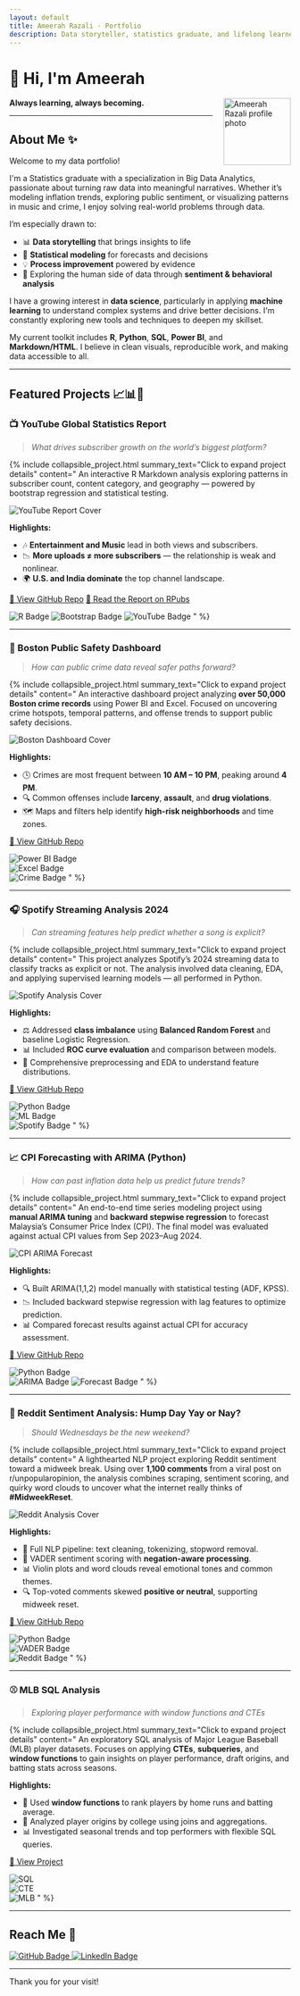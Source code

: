 ```yaml
---
layout: default
title: Ameerah Razali · Portfolio
description: Data storyteller, statistics graduate, and lifelong learner exploring the intersection of people, data, and machine learning.
---
```


# 👋 Hi, I'm Ameerah

<div class="profile-pic-container" style="float: right; margin-left: 20px;">
    <img src="https://avatars.githubusercontent.com/u/92135269?s=400&u=31d020baab290a4bcf0196685a401b5dc33bf869&v=4" width="120" alt="Ameerah Razali profile photo" />
</div>

**Always learning, always becoming.**

---

## <span id="about-me">About Me</span> ✨

Welcome to my data portfolio!

I'm a Statistics graduate with a specialization in Big Data Analytics, passionate about turning raw data into meaningful narratives. Whether it’s modeling inflation trends, exploring public sentiment, or visualizing patterns in music and crime, I enjoy solving real-world problems through data.

I’m especially drawn to:
- 📊 **Data storytelling** that brings insights to life  
- 🧠 **Statistical modeling** for forecasts and decisions  
- 💡 **Process improvement** powered by evidence  
- 🔎 Exploring the human side of data through **sentiment & behavioral analysis**

I have a growing interest in **data science**, particularly in applying **machine learning** to understand complex systems and drive better decisions. I'm constantly exploring new tools and techniques to deepen my skillset.

My current toolkit includes **R**, **Python**, **SQL**, **Power BI**, and **Markdown/HTML**. I believe in clean visuals, reproducible work, and making data accessible to all.

---

## <span id="projects">Featured Projects</span> 📈📊🤖

### 📺 YouTube Global Statistics Report  
> _What drives subscriber growth on the world’s biggest platform?_

{% include collapsible_project.html
  summary_text="Click to expand project details"
  content="
  An interactive R Markdown analysis exploring patterns in subscriber count, content category, and geography — powered by bootstrap regression and statistical testing.

  ![YouTube Report Cover](https://raw.githubusercontent.com/ameerahrazali/global-youtube-statistics/main/assets/top_channel.gif)

  **Highlights:**
  - 🎶 **Entertainment and Music** lead in both views and subscribers.
  - 📉 **More uploads ≠ more subscribers** — the relationship is weak and nonlinear.
  - 🌍 **U.S. and India dominate** the top channel landscape.

  [🔗 View GitHub Repo](https://github.com/ameerahrazali/global-youtube-statistics)
  [📄 Read the Report on RPubs](https://rpubs.com/ameerahrazali/youtube-stats)

  ![R Badge](https://img.shields.io/badge/Tool-R%20Markdown-blue?logo=r)
  ![Bootstrap Badge](https://img.shields.io/badge/Method-Bootstrap%20Regression-orange)
  ![YouTube Badge](https://img.shields.io/badge/Domain-YouTube%20Analytics-red)
  "
%}

---

### 🚨 Boston Public Safety Dashboard  
> _How can public crime data reveal safer paths forward?_

{% include collapsible_project.html
  summary_text="Click to expand project details"
  content="
  An interactive dashboard project analyzing **over 50,000 Boston crime records** using Power BI and Excel. Focused on uncovering crime hotspots, temporal patterns, and offense trends to support public safety decisions.
  
  ![Boston Dashboard Cover](https://raw.githubusercontent.com/ameerahrazali/boston-public-safety/main/assets/authority1_demo.gif)
  
  **Highlights:**
  - 🕓 Crimes are most frequent between **10 AM – 10 PM**, peaking around **4 PM**.
  - 🔍 Common offenses include **larceny**, **assault**, and **drug violations**.
  - 🗺️ Maps and filters help identify **high-risk neighborhoods** and time zones.
  
  [🔗 View GitHub Repo](https://github.com/ameerahrazali/boston-public-safety)
  
  ![Power BI Badge](https://img.shields.io/badge/Tool-Power%20BI-yellow?logo=powerbi)  
  ![Excel Badge](https://img.shields.io/badge/Tool-Microsoft%20Excel-green?logo=microsoft-excel)  
  ![Crime Badge](https://img.shields.io/badge/Domain-Crime%20Analytics-red)
  "
%}


---

### 🎧 Spotify Streaming Analysis 2024  
> _Can streaming features help predict whether a song is explicit?_

{% include collapsible_project.html
  summary_text="Click to expand project details"
  content="
  This project analyzes Spotify’s 2024 streaming data to classify tracks as explicit or not. The analysis involved data cleaning, EDA, and applying supervised learning models — all performed in Python.
  
  ![Spotify Analysis Cover](https://raw.githubusercontent.com/ameerahrazali/spotify-streams/main/assets/spotify_analysis.png)
  
  **Highlights:**
  - ⚖️ Addressed **class imbalance** using **Balanced Random Forest** and baseline Logistic Regression.
  - 📊 Included **ROC curve evaluation** and comparison between models.
  - 🧹 Comprehensive preprocessing and EDA to understand feature distributions.
  
  [🔗 View GitHub Repo](https://github.com/ameerahrazali/spotify-streams)
  
  ![Python Badge](https://img.shields.io/badge/Tool-Python-blue?logo=python)  
  ![ML Badge](https://img.shields.io/badge/Model-Balanced%20Random%20Forest-green)  
  ![Spotify Badge](https://img.shields.io/badge/Domain-Spotify%20Analytics-black?logo=spotify)
  "
%}


---

### 📈 CPI Forecasting with ARIMA (Python)
> _How can past inflation data help us predict future trends?_

{% include collapsible_project.html
  summary_text="Click to expand project details"
  content="
  An end-to-end time series modeling project using **manual ARIMA tuning** and **backward stepwise regression** to forecast Malaysia’s Consumer Price Index (CPI). The final model was evaluated against actual CPI values from Sep 2023–Aug 2024.
  
  ![CPI ARIMA Forecast](https://raw.githubusercontent.com/ameerahrazali/malaysia-cpi-fnab-forecast/main/plots/cpi_forecast.png)
  
  **Highlights:**
  - 🔍 Built ARIMA(1,1,2) model manually with statistical testing (ADF, KPSS).
  - 📉 Included backward stepwise regression with lag features to optimize prediction.
  - 📊 Compared forecast results against actual CPI for accuracy assessment.
  
  [🔗 View GitHub Repo](https://github.com/ameerahrazali/malaysia-cpi-fnab-forecast)
  
  ![Python Badge](https://img.shields.io/badge/Tool-Python-blue?logo=python)  
  ![ARIMA Badge](https://img.shields.io/badge/Model-ARIMA(1,1,2)-purple)  
  ![Forecast Badge](https://img.shields.io/badge/Focus-Inflation%20Forecasting-lightgrey)
  "
%}


---

### 💬 Reddit Sentiment Analysis: Hump Day Yay or Nay?
> _Should Wednesdays be the new weekend?_

{% include collapsible_project.html
  summary_text="Click to expand project details"
  content="
  A lighthearted NLP project exploring Reddit sentiment toward a midweek break. Using over **1,100 comments** from a viral post on r/unpopularopinion, the analysis combines scraping, sentiment scoring, and quirky word clouds to uncover what the internet really thinks of **#MidweekReset**.
  
  ![Reddit Analysis Cover](https://raw.githubusercontent.com/ameerahrazali/wednesday-offs-sentiment/main/assets/wednesday_offs.png)
  
  **Highlights:**
  - 🧼 Full NLP pipeline: text cleaning, tokenizing, stopword removal.
  - 🧠 VADER sentiment scoring with **negation-aware processing**.
  - 📊 Violin plots and word clouds reveal emotional tones and common themes.
  - 🔍 Top-voted comments skewed **positive or neutral**, supporting midweek reset.
  
  [🔗 View GitHub Repo](https://github.com/ameerahrazali/wednesday-offs-sentiment)  
  
  ![Python Badge](https://img.shields.io/badge/Tool-Python-blue?logo=python)  
  ![VADER Badge](https://img.shields.io/badge/Sentiment-VADER-yellowgreen)  
  ![Reddit Badge](https://img.shields.io/badge/Data-Reddit%20API-orange)
  "
%}


---

### ⚾ MLB SQL Analysis
> _Exploring player performance with window functions and CTEs_

{% include collapsible_project.html
  summary_text="Click to expand project details"
  content="
  An exploratory SQL analysis of Major League Baseball (MLB) player datasets. Focuses on applying **CTEs**, **subqueries**, and **window functions** to gain insights on player performance, draft origins, and batting stats across seasons.
  
  **Highlights:**
  - 🧮 Used **window functions** to rank players by home runs and batting average.
  - 🏫 Analyzed player origins by college using joins and aggregations.
  - 📊 Investigated seasonal trends and top performers with flexible SQL queries.
  
  [🔗 View Project](https://github.com/ameerahrazali/mlb-analysis)
  
  ![SQL](https://img.shields.io/badge/Language-SQL-blue?logo=mysql)  
  ![CTE](https://img.shields.io/badge/Concepts-CTE%2C%20Window%20Functions-orange)  
  ![MLB](https://img.shields.io/badge/Data-MLB-lightgrey)
  "
%}

---

## <span id="reach-me">Reach Me</span> 📧

<p align="left">
  <a href="https://github.com/ameerahrazali" target="_blank">
    <img src="https://img.shields.io/badge/GitHub-100000?style=for-the-badge&logo=github&logoColor=white" alt="GitHub Badge"/>
  </a>
  <a href="https://www.linkedin.com/in/ameerahrazali" target="_blank">
    <img src="https://img.shields.io/badge/LinkedIn-0A66C2?style=for-the-badge&logo=linkedin&logoColor=white" alt="LinkedIn Badge"/>
  </a>
</p>

---

Thank you for your visit!
